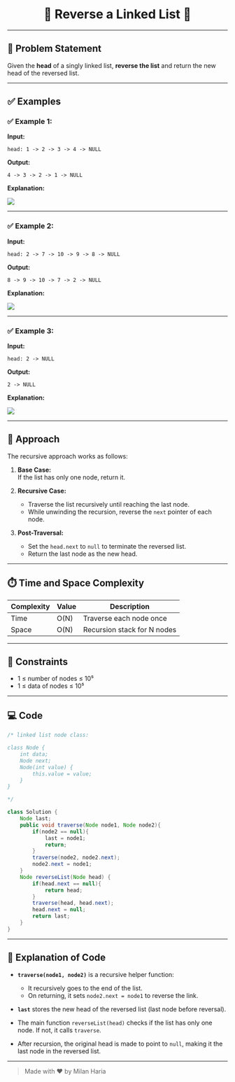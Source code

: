 <h1 align="center">🔁 Reverse a Linked List 🔁</h1>

---

## 📝 Problem Statement

Given the **head** of a singly linked list, **reverse the list** and return the new head of the reversed list.

---

## ✅ Examples

### ✅ Example 1:

**Input:**  
```
head: 1 -> 2 -> 3 -> 4 -> NULL
```

**Output:**  
```
4 -> 3 -> 2 -> 1 -> NULL
```

**Explanation:**  

<img src="https://media.geeksforgeeks.org/img-practice/prod/addEditProblem/700005/Web/Other/blobid0_1736947674.png"> </img>

---

### ✅ Example 2:

**Input:**  
```
head: 2 -> 7 -> 10 -> 9 -> 8 -> NULL
```

**Output:**  
```
8 -> 9 -> 10 -> 7 -> 2 -> NULL
```

**Explanation:**  

<img src="https://media.geeksforgeeks.org/img-practice/prod/addEditProblem/700005/Web/Other/blobid1_1736947674.png"> </img>

---

### ✅ Example 3:

**Input:**  
```
head: 2 -> NULL
```

**Output:**  
```
2 -> NULL
```

**Explanation:**  

<img src="https://media.geeksforgeeks.org/img-practice/prod/addEditProblem/700005/Web/Other/blobid2_1736947674.png"> </img>

---

## 🧠 Approach

The recursive approach works as follows:

1. **Base Case:**  
   If the list has only one node, return it.

2. **Recursive Case:**  
   - Traverse the list recursively until reaching the last node.
   - While unwinding the recursion, reverse the `next` pointer of each node.

3. **Post-Traversal:**  
   - Set the `head.next` to `null` to terminate the reversed list.
   - Return the last node as the new head.

---

## ⏱️ Time and Space Complexity

| Complexity | Value      | Description                        |
|------------|------------|------------------------------------|
| Time       | O(N)       | Traverse each node once            |
| Space      | O(N)       | Recursion stack for N nodes        |

---

## 🎯 Constraints

- 1 ≤ number of nodes ≤ 10⁵  
- 1 ≤ data of nodes ≤ 10⁵  

---

## 💻 Code

```java
/* linked list node class:

class Node {
    int data;
    Node next;
    Node(int value) {
        this.value = value;
    }
}

*/

class Solution {
    Node last;
    public void traverse(Node node1, Node node2){
        if(node2 == null){
            last = node1;
            return;
        }
        traverse(node2, node2.next);
        node2.next = node1;
    }
    Node reverseList(Node head) {
        if(head.next == null){
            return head;
        }
        traverse(head, head.next);
        head.next = null;
        return last;
    }
}
```

---

## 📝 Explanation of Code

- **`traverse(node1, node2)`** is a recursive helper function:
  - It recursively goes to the end of the list.
  - On returning, it sets `node2.next = node1` to reverse the link.

- **`last`** stores the new head of the reversed list (last node before reversal).

- The main function `reverseList(head)` checks if the list has only one node. If not, it calls `traverse`.

- After recursion, the original head is made to point to `null`, making it the last node in the reversed list.

---

> Made with ❤️ by Milan Haria
